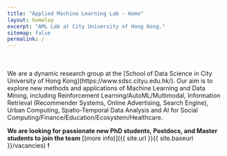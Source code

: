 ```yaml
---
title: "Applied Machine Learning Lab - Home"
layout: homelay
excerpt: "AML Lab at City University of Hong Kong."
sitemap: false
permalink: /
---
```



<br />
<br />
We are a dynamic research group at the [School of Data Science in City University of Hong Kong](https://www.sdsc.cityu.edu.hk/). Our aim is to explore new methods and applications of Machine Learning and Data Mining, including Reinforcement Learning/AutoML/Multimodal, Information Retrieval (Recommender Systems, Online Advertising, Search Engine), Urban Computing, Spatio-Temporal Data Analysis and AI for Social Computing/Finance/Education/Ecosystem/Healthcare.





 **We are  looking for passionate new PhD students, Postdocs, and Master students to join the team** [(more info)]({{ site.url }}{{ site.baseurl }}/vacancies) **!**

